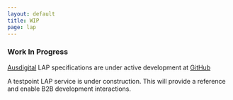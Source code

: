 ```yaml
---
layout: default
title: WIP
page: lap
---
```

### Work In Progress

[Ausdigital](http://ausdigital.org) LAP specifications are under active development at [GitHub](https://github.com/ausdigital/access-point)

A testpoint LAP service is under construction. This will provide a reference and enable B2B development interactions.
